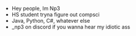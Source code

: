 - Hey people, Im Np3
- HS student tryna figure out compsci
- Java, Python, C#, whatever else
- _np3 on discord if you wanna hear my idiotic ass

<!---
Np3-0/Np3-0 is a ✨ special ✨ repository because its `README.md` (this file) appears on your GitHub profile.
You can click the Preview link to take a look at your changes.
--->
